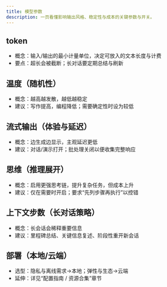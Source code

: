 ```yaml
---
title: 模型参数
description: 一页看懂影响输出风格、稳定性与成本的关键参数与开关。
---
```


## token

- 概念：输入/输出的最小计量单位，决定可放入的文本长度与计费
- 要点：超长会被截断；长对话要定期总结与刷新

## 温度（随机性）

- 概念：越高越发散，越低越稳定
- 建议：写作提高，编程降低；需要确定性时设为较低

## 流式输出（体验与延迟）

- 概念：边生成边显示，主观延迟更低
- 建议：对话/演示打开；批处理关闭以便收集完整响应

## 思维（推理展开）

- 概念：启用更强思考链，提升复杂任务，但成本上升
- 建议：仅在需要时开启；要求“先列步骤再执行”以控错

## 上下文步数（长对话策略）

- 概念：长会话会稀释重要信息
- 建议：里程碑总结、关键信息复述、阶段性重开新会话

## 部署（本地/云端）

- 选型：隐私与离线需求→本地；弹性与生态→云端
- 延伸：详见“配置指南 / 资源合集”章节
